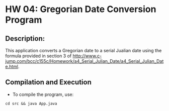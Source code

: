 # HW 04: Gregorian Date Conversion Program


## Description:

This application converts a Gregorian date to a serial Jualian date using the formula provided in section 3 of http://www.c-jump.com/bcc/c155c/Homework/a4_Serial_Julian_Date/a4_Serial_Julian_Date.html.

## Compilation and Execution

- To compile the program, use:
```
cd src && java App.java
```
